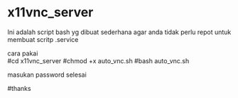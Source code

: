 # x11vnc_server

Ini adalah script bash yg dibuat sederhana
agar anda tidak perlu repot untuk membuat scritp .service

cara pakai
<br>#cd x11vnc_server
#chmod +x auto_vnc.sh
#bash auto_vnc.sh

masukan password 
selesai

#thanks
